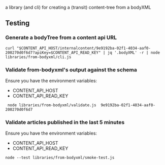 a library (and cli) for creating a (transit) content-tree from a bodyXML

## Testing

### Generate a bodyTree from a content api URL

```
curl "$CONTENT_API_HOST/internalcontent/9e9192ba-02f1-4034-aaf0-200270d0f6d7?apiKey=$CONTENT_API_READ_KEY" | jq '.bodyXML' -r | node libraries/from-bodyxml/cli.js
```

### Validate from-bodyxml's output against the schema

Ensure you have the environment variables:

- CONTENT_API_HOST
- CONTENT_API_READ_KEY

```
 node libraries/from-bodyxml/validate.js  9e9192ba-02f1-4034-aaf0-200270d0f6d7
```

### Validate articles published in the last 5 minutes

Ensure you have the environment variables:

- CONTENT_API_HOST
- CONTENT_API_READ_KEY

```
node --test libraries/from-bodyxml/smoke-test.js
```
